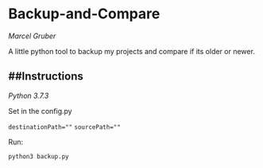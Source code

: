 # Backup-and-Compare
*Marcel Gruber*

A little python tool to backup my projects and compare if its older or newer.

##Instructions
--
*Python 3.7.3*

Set in the config.py

`destinationPath=""`
`sourcePath=""`

Run:

`python3 backup.py`


